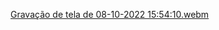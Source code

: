 [Gravação de tela de 08-10-2022 15:54:10.webm](https://user-images.githubusercontent.com/32757547/194723175-7960da62-b908-4243-8574-8a11bf850d61.webm)
